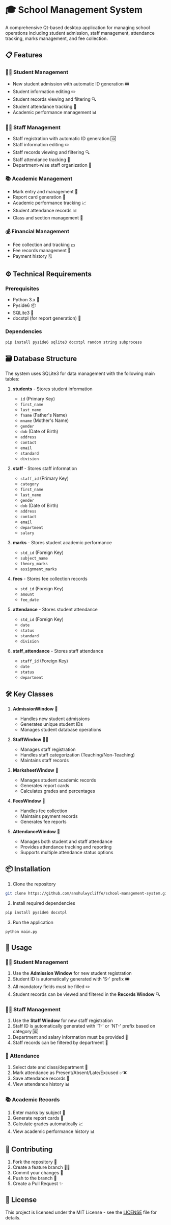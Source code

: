 
# 🎓 School Management System

A comprehensive Qt-based desktop application for managing school operations including student admission, staff management, attendance tracking, marks management, and fee collection.

## 📋 Features

### 🧑‍🎓 Student Management
- New student admission with automatic ID generation 🎟️
- Student information editing ✏️
- Student records viewing and filtering 🔍
- Student attendance tracking 📅
- Academic performance management 📊

### 👩‍🏫 Staff Management
- Staff registration with automatic ID generation 🆔
- Staff information editing ✏️
- Staff records viewing and filtering 🔍
- Staff attendance tracking 📅
- Department-wise staff organization 🏢

### 📚 Academic Management
- Mark entry and management 📝
- Report card generation 🏅
- Academic performance tracking 📈
- Student attendance records 📊
- Class and section management 🏫

### 💰 Financial Management
- Fee collection and tracking 💵
- Fee records management 🧾
- Payment history 🗓️

## ⚙️ Technical Requirements

### Prerequisites
- Python 3.x 🐍
- Pyside6 📦
- SQLite3 💾
- docxtpl (for report generation) 📄

### Dependencies
```bash
pip install pyside6 sqlite3 docxtpl random string subprocess
```

## 🗃️ Database Structure

The system uses SQLite3 for data management with the following main tables:

1. **students** - Stores student information
   - `id` (Primary Key)
   - `first_name`
   - `last_name`
   - `fname` (Father's Name)
   - `mname` (Mother's Name)
   - `gender`
   - `dob` (Date of Birth)
   - `address`
   - `contact`
   - `email`
   - `standard`
   - `division`

2. **staff** - Stores staff information
   - `staff_id` (Primary Key)
   - `category`
   - `first_name`
   - `last_name`
   - `gender`
   - `dob` (Date of Birth)
   - `address`
   - `contact`
   - `email`
   - `department`
   - `salary`

3. **marks** - Stores student academic performance
   - `std_id` (Foreign Key)
   - `subject_name`
   - `theory_marks`
   - `assignment_marks`

4. **fees** - Stores fee collection records
   - `std_id` (Foreign Key)
   - `amount`
   - `fee_date`

5. **attendance** - Stores student attendance
   - `std_id` (Foreign Key)
   - `date`
   - `status`
   - `standard`
   - `division`

6. **staff_attendance** - Stores staff attendance
   - `staff_id` (Foreign Key)
   - `date`
   - `status`
   - `department`

## 🛠️ Key Classes

1. **AdmissionWindow** 🏫
   - Handles new student admissions
   - Generates unique student IDs
   - Manages student database operations

2. **StaffWindow** 👩‍🏫
   - Manages staff registration
   - Handles staff categorization (Teaching/Non-Teaching)
   - Maintains staff records

3. **MarksheetWindow** 📝
   - Manages student academic records
   - Generates report cards
   - Calculates grades and percentages

4. **FeesWindow** 💸
   - Handles fee collection
   - Maintains payment records
   - Generates fee reports

5. **AttendanceWindow** 📅
   - Manages both student and staff attendance
   - Provides attendance tracking and reporting
   - Supports multiple attendance status options

## 📦 Installation

1. Clone the repository
```bash
git clone https://github.com/anshulwycliffe/school-management-system.git
```

2. Install required dependencies
```bash
pip install pyside6 docxtpl
```


3. Run the application
```bash
python main.py
```

## 🚀 Usage

### 🧑‍🎓 Student Management
1. Use the **Admission Window** for new student registration
2. Student ID is automatically generated with 'S-' prefix 🎟️
3. All mandatory fields must be filled ✏️
4. Student records can be viewed and filtered in the **Records Window** 🔍

### 👩‍🏫 Staff Management
1. Use the **Staff Window** for new staff registration
2. Staff ID is automatically generated with 'T-' or 'NT-' prefix based on category 🆔
3. Department and salary information must be provided 💼
4. Staff records can be filtered by department 🏢

### 📅 Attendance
1. Select date and class/department 📅
2. Mark attendance as Present/Absent/Late/Excused ✅❌
3. Save attendance records 💾
4. View attendance history 📊

### 📚 Academic Records
1. Enter marks by subject 📝
2. Generate report cards 🏅
3. Calculate grades automatically 📈
4. View academic performance history 📊

## 🤝 Contributing

1. Fork the repository 🍴
2. Create a feature branch 🧑‍💻
3. Commit your changes 💾
4. Push to the branch 🚀
5. Create a Pull Request ✨

## 📜 License

This project is licensed under the MIT License - see the [LICENSE](LICENSE) file for details.
